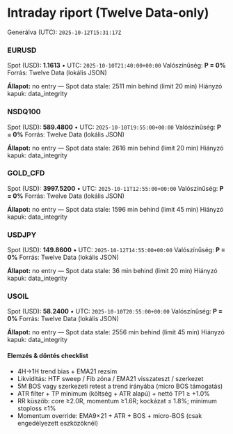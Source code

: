 # Intraday riport (Twelve Data-only)

Generálva (UTC): `2025-10-12T15:31:17Z`

### EURUSD

Spot (USD): **1.1613** • UTC: `2025-10-10T21:40:00+00:00`
Valószínűség: **P = 0%**
Forrás: Twelve Data (lokális JSON)

**Állapot:** no entry — Spot data stale: 2511 min behind (limit 20 min)
Hiányzó kapuk: data_integrity

### NSDQ100

Spot (USD): **589.4800** • UTC: `2025-10-10T19:55:00+00:00`
Valószínűség: **P = 0%**
Forrás: Twelve Data (lokális JSON)

**Állapot:** no entry — Spot data stale: 2616 min behind (limit 20 min)
Hiányzó kapuk: data_integrity

### GOLD_CFD

Spot (USD): **3997.5200** • UTC: `2025-10-11T12:55:00+00:00`
Valószínűség: **P = 0%**
Forrás: Twelve Data (lokális JSON)

**Állapot:** no entry — Spot data stale: 1596 min behind (limit 45 min)
Hiányzó kapuk: data_integrity

### USDJPY

Spot (USD): **149.8600** • UTC: `2025-10-12T14:55:00+00:00`
Valószínűség: **P = 0%**
Forrás: Twelve Data (lokális JSON)

**Állapot:** no entry — Spot data stale: 36 min behind (limit 20 min)
Hiányzó kapuk: data_integrity


### USOIL

Spot (USD): **58.2400** • UTC: `2025-10-10T20:55:00+00:00`
Valószínűség: **P = 0%**
Forrás: Twelve Data (lokális JSON)

**Állapot:** no entry — Spot data stale: 2556 min behind (limit 45 min)
Hiányzó kapuk: data_integrity

#### Elemzés & döntés checklist
- 4H→1H trend bias + EMA21 rezsim
- Likviditás: HTF sweep / Fib zóna / EMA21 visszateszt / szerkezet
- 5M BOS vagy szerkezeti retest a trend irányába (micro BOS támogatás)
- ATR filter + TP minimum (költség + ATR alapú) + nettó TP1 ≥ +1.0%
- RR küszöb: core ≥2.0R, momentum ≥1.6R; kockázat ≤ 1.8%; minimum stoploss ≥1%
- Momentum override: EMA9×21 + ATR + BOS + micro-BOS (csak engedélyezett eszközöknél)
